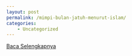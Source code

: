 ```yaml
---
layout: post
permalink: /mimpi-bulan-jatuh-menurut-islam/
categories:
    - Uncategorized
---
```


[Baca Selengkapnya](/03)